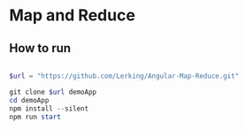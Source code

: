 # Map and Reduce


## How to run

```powershell

$url = "https://github.com/Lerking/Angular-Map-Reduce.git"

git clone $url demoApp
cd demoApp
npm install --silent
npm run start
```
